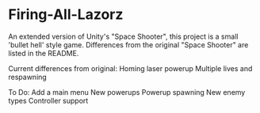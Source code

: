 # Firing-All-Lazorz
An extended version of Unity's "Space Shooter", this project is a small 'bullet hell' style game. Differences from the original "Space Shooter" are listed in the README.

Current differences from original:
  Homing laser powerup
  Multiple lives and respawning
  
To Do:
  Add a main menu
  New powerups
  Powerup spawning
  New enemy types
  Controller support
